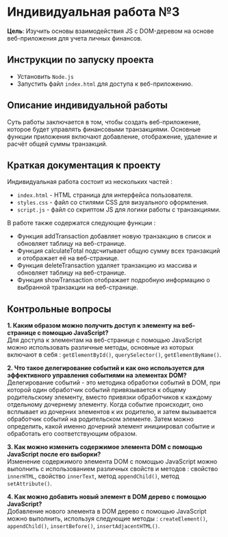# Индивидуальная работа №3
**Цель**: Изучить основы взаимодействия JS с DOM-деревом на основе веб-приложения для учета личных финансов.

## Инструкции по запуску проекта
- Установить `Node.js`
- Запустить файл `index.html` для доступа к веб-приложению.

## Описание индивидуальной работы
Суть работы заключается в том, чтобы создать веб-приложение, которое будет управлять финансовыми транзакциями. Основные функции приложения включают добавление, отображение, удаление и расчёт общей суммы транзакций.

## Краткая документация к проекту
Индивидуальная работа состоит из нескольких частей :
- `index.html` - HTML страница для интерфейса пользователя.
- `styles.css` - файл со стилями CSS для визуального оформления.
- `script.js` - файл со скриптом JS для логики работы с транзакциями.

В работе также содержатся следующие функции :

- Функция addTransaction добавляет новую транзакцию в список и обновляет таблицу на веб-странице. 
- Функция calculateTotal подсчитывает общую сумму всех транзакций и отображает её на веб-странице.
- Функция deleteTransaction удаляет транзакцию из массива и обновляет таблицу на веб-странице.
- Функция showTransaction отображает подробную информацию о выбранной транзакции на веб-странице.

## Контрольные вопросы
**1. Каким образом можно получить доступ к элементу на веб-странице с помощью JavaScript?**<br>
Для доступа к элементам на веб-странице с помощью JavaScript можно использовать различные методы, основные из которых включают в себя : `getElementById()`, `querySelector()`, `getElementByName()`.

**2. Что такое делегирование событий и как оно используется для эффективного управления событиями на элементах DOM?**<br>
Делегирование событий - это методика обработки событий в DOM, при которой один обработчик событий привязывается к общему родительскому элементу, вместо привязки обработчиков к каждому отдельному дочернему элементу. Когда событие происходит, оно всплывает из дочерних элементов к их родителю, и затем вызывается обработчик событий на родительском элементе. Затем можно определить, какой именно дочерний элемент инициировал событие и обработать его соответствующим образом.

**3. Как можно изменить содержимое элемента DOM с помощью JavaScript после его выборки?**<br>
Изменение содержимого элемента DOM с помощью JavaScript можно выполнить с использованием различных свойств и методов : свойство `innerHTML`, свойство `innerText`, метод `appendChild()`, метод `setAttribute()`.

**4. Как можно добавить новый элемент в DOM дерево с помощью JavaScript?**<br>
Добавление нового элемента в DOM дерево с помощью JavaScript можно выполнить, используя следующие методы : `createElement()`, `appendChild()`, `insertBefore()`, `insertAdjacentHTML()`.